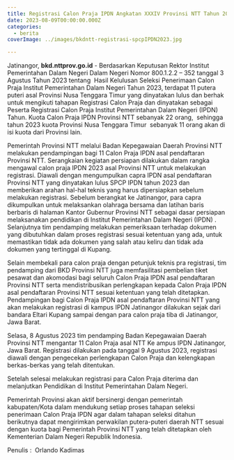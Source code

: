 ```yaml
---
title: Registrasi Calon Praja IPDN Angkatan XXXIV Provinsi NTT Tahun 2023
date: 2023-08-09T00:00:00.000Z
categories:
  - berita
coverImage: ../images/bkdntt-registrasi-spcpIPDN2023.jpg

---
```


Jatinangor, **bkd.nttprov.go.id** - Berdasarkan Keputusan Rektor Institut Pemerintahan Dalam Negeri Dalam Negeri Nomor 800.1.2.2 – 352 tanggal 3 Agustus Tahun 2023 tentang  Hasil Kelulusan Seleksi Penerimaan Calon Praja Institut Pemerintahan Dalam Negeri Tahun 2023, terdapat 11 putera puteri asal Provinsi Nusa Tenggara Timur yang dinyatakan lulus dan berhak untuk mengikuti tahapan Registrasi Calon Praja dan dinyatakan sebagai Peserta Registrasi Calon Praja Institut Pemerintahan Dalam Negeri (IPDN) Tahun. Kuota Calon Praja IPDN Provinsi NTT sebanyak 22 orang,  sehingga tahun 2023 kuota Provinsi Nusa Tenggara Timur  sebanyak 11 orang akan di isi kuota dari Provinsi lain.

Pemerintah Provinsi NTT melalui Badan Kepegawaian Daerah Provinsi NTT melakukan pendampingan bagi 11 Calon Praja IPDN asal pendaftaran Provinsi NTT. Serangkaian kegiatan persiapan dilakukan dalam rangka mengawal calon praja IPDN 2023 asal Provinsi NTT untuk melakukan registrasi. Diawali dengan mengumpulkan capra IPDN asal pendaftaran Provinsi NTT yang dinyatakan lulus SPCP IPDN tahun 2023 dan memberikan arahan hal-hal teknis yang harus dipersiapkan sebelum melakukan registrasi. Sebelum berangkat ke Jatinangor, para capra dikumpulkan untuk melaksankan olahraga bersama dan latihan baris berbaris di halaman Kantor Gubernur Provinsi NTT sebagai dasar persiapan melaksanakan pendidikan di Institut Pemerintahan Dalam Negeri (IPDN) . Selanjutnya tim pendamping melakukan pemeriksaan terhadap dokumen yang dibutuhkan dalam proses registrasi sesuai ketentuan yang ada, untuk memastikan tidak ada dokumen yang salah atau keliru dan tidak ada dokumen yang tertinggal di Kupang.

Selain membekali para calon praja dengan petunjuk teknis pra registrasi, tim pendamping dari BKD Provinsi NTT juga memfasilitasi pembelian tiket pesawat dan akomodasi bagi seluruh Calon Praja IPDN asal pendaftaran Provinsi NTT serta mendistribusikan perlengkapan kepada Calon Praja IPDN asal pendaftaran Provinsi NTT sesuai ketentuan yang telah ditetapkan. Pendampingan bagi Calon Praja IPDN asal pendaftaran Provinsi NTT yang akan melakukan registrasi di kampus IPDN Jatinangor dilakukan sejak dari bandara Eltari Kupang sampai dengan para calon praja tiba di Jatinangor, Jawa Barat.

Selasa, 8 Agustus 2023 tim pendamping Badan Kepegawaian Daerah Provinsi NTT mengantar 11 Calon Praja asal NTT Ke ampus IPDN Jatinangor, Jawa Barat. Registrasi dilakukan pada tanggal 9 Agustus 2023, registrasi diawali dengan pengecekan perlengkapan Calon Praja dan kelengkapan berkas-berkas yang telah ditentukan.

Setelah selesai melakukan registrasi para Calon Praja diterima dan melanjutkan Pendidikan di Institut Pemerintahan Dalam Negeri.

Pemerintah Provinsi akan aktif bersinergi dengan pemerintah kabupaten/Kota dalam mendukung setiap proses tahapan seleksi penerimaan Calon Praja IPDN agar dalam tahapan seleksi ditahun berikutnya dapat mengirimkan perwakilan putera-puteri daerah NTT sesuai dengan kuota bagi Pemerintah Provinsi NTT yang telah ditetapkan oleh Kementerian Dalam Negeri Republik Indonesia.

Penulis :  Orlando Kadimas

